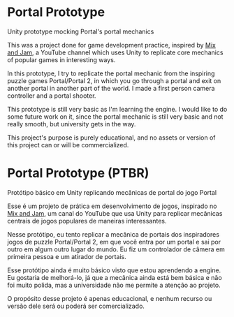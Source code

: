 # Portal Prototype

Unity prototype mocking Portal's portal mechanics

This was a project done for game development practice, inspired by [Mix and Jam](https://www.youtube.com/channel/UCLyVUwlB_Hahir_VsKkGPIA), a YouTube channel which uses Unity to replicate core mechanics of popular games in interesting ways.

In this prototype, I try to replicate the portal mechanic from the inspiring puzzle games Portal/Portal 2, in which you go through a portal and exit on another portal in another part of the world. I made a first person camera controller and a portal shooter.

This prototype is still very basic as I'm learning the engine. I would like to do some future work on it, since the portal mechanic is still very basic and not really smooth, but university gets in the way.

This project's purpose is purely educational, and no assets or version of this project can or will be commercialized.


# Portal Prototype (PTBR)

Protótipo básico em Unity replicando mecânicas de portal do jogo Portal

Esse é um projeto de prática em desenvolvimento de jogos, inspirado no [Mix and Jam](https://www.youtube.com/channel/UCLyVUwlB_Hahir_VsKkGPIA), um canal do YouTube que usa Unity para replicar mecânicas centrais de jogos populares de maneiras interessantes.

Nesse protótipo, eu tento replicar a mecânica de portais dos inspiradores jogos de puzzle Portal/Portal 2, em que você entra por um portal e sai por outro em algum outro lugar do mundo. Eu fiz um controlador de câmera em primeira pessoa e um atirador de portais.

Esse protótipo ainda é muito básico visto que estou aprendendo a engine. Eu gostaria de melhorá-lo, já que a mecânica ainda está bem básica e não foi muito polida, mas a universidade não me permite a atenção ao projeto.

O propósito desse projeto é apenas educacional, e nenhum recurso ou versão dele será ou poderá ser comercializado.
